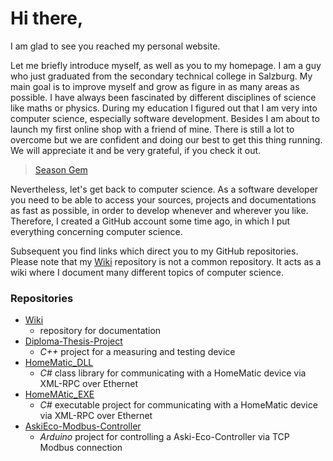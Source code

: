 # Hi there,

I am glad to see you reached my personal website.

Let me briefly introduce myself, as well as you to my homepage. I am a guy who just graduated from the secondary technical college in Salzburg. My main goal is to improve myself and grow as figure in as many areas as possible. I have always been fascinated by different disciplines of science like maths or physics. During my education I figured out that I am very into computer science, especially software development.
Besides I am about to launch my first online shop with a friend of mine. There is still a lot to overcome but we are confident and doing our best to get this thing running.
We will appreciate it and be very grateful, if you check it out.
> [Season Gem](http://www.seasongem.com/)

Nevertheless, let's get back to computer science. As a software developer you need to be able to access your sources, projects and documentations as fast as possible, in order to develop whenever and wherever you like. Therefore, I created a GitHub account some time ago, in which I put everything concerning computer science.

Subsequent you find links which direct you to my GitHub repositories. Please note that my [Wiki](https://github.com/cleanCoder1999/Wiki) repository is not a common repository. It acts as a wiki where I document many different topics of computer science.

### Repositories

* [Wiki](https://github.com/cleanCoder1999/Wiki)
  * repository for documentation
* [Diploma-Thesis-Project](https://github.com/cleanCoder1999/Diploma-Thesis-Project)
  * _C++_ project for a measuring and testing device
* [HomeMatic_DLL](https://github.com/cleanCoder1999/HomeMatic_DLL)
  * _C#_ class library for communicating with a HomeMatic device via XML-RPC over Ethernet
* [HomeMAtic_EXE](https://github.com/cleanCoder1999/HomeMatic_EXE)
  * _C#_ executable project for communicating with a HomeMatic device via XML-RPC over Ethernet
* [AskiEco-Modbus-Controller](https://github.com/cleanCoder1999/AskiEco-Modbus-Controller)
  * _Arduino_ project for controlling a Aski-Eco-Controller via TCP Modbus connection

